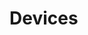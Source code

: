# Devices





































































































































